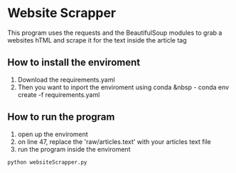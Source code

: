 # Website Scrapper
This program uses the requests and the BeautifulSoup modules to grab a websites hTML and scrape it for the text inside the article tag

## How to install the enviroment
1. Download the requirements.yaml
2. Then you want to inport the enviroment using conda
&nbsp - conda env create -f requirements.yaml


## How to run the program
1. open up the enviroment
2. on line 47, replace the 'raw/articles.text' with your articles text file
3. run the program inside the enviroment

```console
python websiteScrapper.py
```
